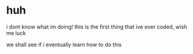 # huh
i dont know what im doing!
this is the first thing that ive ever coded, wish me luck

we shall see if i eventually learn how to do this


